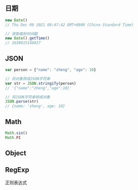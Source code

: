 ## 日期

```javascript
new Date()
// Thu Dec 09 2021 09:47:42 GMT+0800 (China Standard Time)

// 获取毫秒时间戳
new Date().getTime()
// 1639015146027
```



## JSON

```javascript
var person = {"name": "zheng", "age": 10}

// 将对象转成JSON字符串
var str = JSON.stringify(person)
// '{"name":"zheng","age":10}'

// 将JSON字符串转成对象
JSON.parse(str)
// {name: 'zheng', age: 10}
```



## Math

```javascript
Math.sin()
Math.PI
```





## Object



## RegExp

正则表达式

